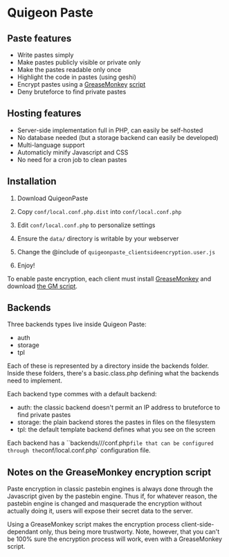# Quigeon Paste

## Paste features

- Write pastes simply
- Make pastes publicly visible or private only
- Make the pastes readable only once
- Highlight the code in pastes (using geshi)
- Encrypt pastes using a [GreaseMonkey](https://addons.mozilla.org/fr/firefox/addon/greasemonkey/) [script](quigeonpaste_clientsideencryption.user.js)
- Deny bruteforce to find private pastes

## Hosting features

- Server-side implementation full in PHP, can easily be self-hosted
- No database needed (but a storage backend can easily be developed)
- Multi-language support
- Automaticly minify Javascript and CSS
- No need for a cron job to clean pastes

## Installation

1) Download QuigeonPaste

2) Copy `conf/local.conf.php.dist` into `conf/local.conf.php`

3) Edit `conf/local.conf.php` to personalize settings

4) Ensure the `data/` directory is writable by your webserver

5) Change the @include of `quigeonpaste_clientsideencryption.user.js`

6) Enjoy!

To enable paste encryption, each client must install
[GreaseMonkey](https://addons.mozilla.org/fr/firefox/addon/greasemonkey/)
and download [the GM script](quigeonpaste_clientsideencryption.user.js).

## Backends

Three backends types live inside Quigeon Paste:
- auth
- storage
- tpl

Each of these is represented by a directory inside the backends folder. Inside
these folders, there's a basic.class.php defining what the backends need to
implement.

Each backend type commes with a default backend:
- auth: the classic backend doesn't permit an IP address to bruteforce to find private pastes
- storage: the plain backend stores the pastes in files on the filesystem
- tpl: the default template backend defines what you see on the screen

Each backend has a ``backends/<backend type>/<backend name>/conf.php` file that
can be configured through the `conf/local.conf.php` configuration file.

## Notes on the GreaseMonkey encryption script

Paste encryption in classic pastebin engines is always done through the
Javascript given by the pastebin engine. Thus if, for whatever reason, the
pastebin engine is changed and masquerade the encryption without actually doing
it, users will expose their secret data to the server.

Using a GreaseMonkey script makes the encryption process client-side-dependant
only, thus being more trustworty. Note, however, that you can't be 100% sure the
encryption process will work, even with a GreaseMonkey script.
